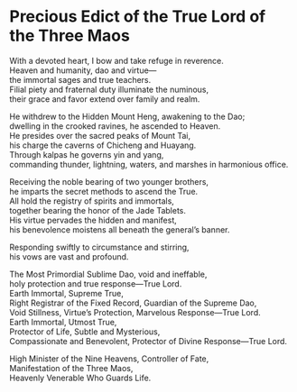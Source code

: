 # Precious Edict of the True Lord of the Three Maos

With a devoted heart, I bow and take refuge in reverence.  
Heaven and humanity, dao and virtue—  
the immortal sages and true teachers.  
Filial piety and fraternal duty illuminate the numinous,  
their grace and favor extend over family and realm.  

He withdrew to the Hidden Mount Heng, awakening to the Dao;  
dwelling in the crooked ravines, he ascended to Heaven.  
He presides over the sacred peaks of Mount Tai,  
his charge the caverns of Chicheng and Huayang.  
Through kalpas he governs yin and yang,  
commanding thunder, lightning, waters, and marshes in harmonious office.  

Receiving the noble bearing of two younger brothers,  
he imparts the secret methods to ascend the True.  
All hold the registry of spirits and immortals,  
together bearing the honor of the Jade Tablets.  
His virtue pervades the hidden and manifest,  
his benevolence moistens all beneath the general’s banner.  

Responding swiftly to circumstance and stirring,  
his vows are vast and profound.  

The Most Primordial Sublime Dao, void and ineffable,  
holy protection and true response—True Lord.  
Earth Immortal, Supreme True,  
Right Registrar of the Fixed Record, Guardian of the Supreme Dao,  
Void Stillness, Virtue’s Protection, Marvelous Response—True Lord.  
Earth Immortal, Utmost True,  
Protector of Life, Subtle and Mysterious,  
Compassionate and Benevolent, Protector of Divine Response—True Lord.  

High Minister of the Nine Heavens, Controller of Fate,  
Manifestation of the Three Maos,  
Heavenly Venerable Who Guards Life.